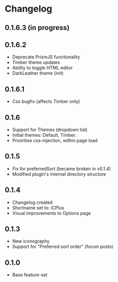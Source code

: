 # Changelog
## 0.1.6.3 (in progress)


## 0.1.6.2
 - Deprecate PrismJS functionality
 - Timber theme updates
 - Ability to toggle HTML editor
 - DarkLeather theme (init)

## 0.1.6.1
 - Css bugfix (affects Timber only)

## 0.1.6
 - Support for Themes (dropdown list)
 - Initial themes: Default, Timber.
 - Prioiritise css-injection, within page load

## 0.1.5
 - Fix for preferredSort (became broken in v0.1.4)
 - Modified plugin's internal directory structure

## 0.1.4
 - Changelog created
 - Shortname set to: iCPlus
 - Visual improvements to Options page

## 0.1.3
 - New iconography
 - Support for "Preferred sort order" (forum posts)

## 0.1.0
 - Base feature-set
